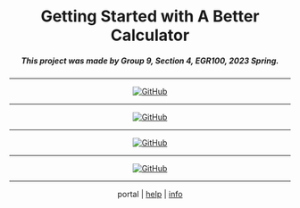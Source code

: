 <center><h1>Getting Started with A Better Calculator</h1></center>

<center><h5>This project was made by Group 9, Section 4, EGR100, 2023 Spring.</h5></center>

<center><hr /><a href='https://github.com/ABCalculator/app/releases/download/v0.17/v0.17.apk'><img src="https://img.shields.io/badge/-Download_APK_(v0.17)-005500?style=for-the-badge&amp;logo=Android&amp;logoColor=white" referrerpolicy="no-referrer" alt="GitHub"></a><hr /><a href='https://github.com/ABCalculator/app/releases/download/v0.17/v0.17.aab'><img src="https://img.shields.io/badge/-Download_AAB_(v0.17)-004455?style=for-the-badge&amp;logo=AndroidStudio&amp;logoColor=white" referrerpolicy="no-referrer" alt="GitHub"></a><hr /><a href='https://github.com/ABCalculator/app/releases/download/v0.17/v0.17.aia'><img src="https://img.shields.io/badge/-Download_AIA_(v0.17)-3A3A3A?style=for-the-badge&amp;logo=GoogleSheets&amp;logoColor=white" referrerpolicy="no-referrer" alt="GitHub"></a><hr /><a href='https://github.com/ABCalculator'><img src="https://img.shields.io/badge/-Follow_Us_On_GitHub-222222?style=for-the-badge&amp;logo=GitHub&amp;logoColor=white" referrerpolicy="no-referrer" alt="GitHub"></a><hr /></center>

<center>portal | <a href='https://abcalculator.github.io/help/'>help</a> | <a href='https://abcalculator.github.io/info/'>info</a></center>

